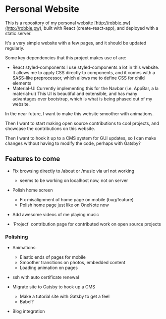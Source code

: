 # Personal Website

This is a repository of my personal website [http://robbie.pw](http://robbie.pw), built with React (create-react-app), and deployed with a static server.

It's a very simple website with a few pages, and it should be updated regularly.

Some key dependencies that this project makes use of are:
* React styled-components
            I use styled-components a lot in this website. It allows me to apply CSS directly to components, and it
            comes with a SASS-like preprocessor, which allows me to define CSS for child elements      
* Material-UI
            Currently implementing this for the Navbar (i.e. AppBar, a la material-ui)
            This UI is beautiful and extensible, and has many advantages over bootstrap, which is
            what is being phased out of my website.

In the near future, I want to make this website smoother with animations. 

Then I want to start making open source contributions to cool projects, and showcase the contributions
on this website.

Then I want to hook it up to a CMS system for GUI updates, so I can make changes without
having to modify the code, perhaps with Gatsby?

## Features to come

* Fix browsing directly to /about or /music via url not working 
   - seems to be working on localhost now, not on server 

* Polish home screen
   * Fix misalignment of home page on mobile (bug/feature)
   * Polish home page just like on OneNote now

* Add awesome videos of me playing music

* 'Project' contribution page for contributed work on open source projects

### Polishing 
         
* Animations:
   * Elastic ends of pages for mobile
   * Smoother transitions on photos, embedded content
   * Loading animation on pages

* ssh with auto certificate renewal

* Migrate site to Gatsby to hook up a CMS
  * Make a tutorial site with Gatsby to get a feel
  * Babel?

* Blog integration
